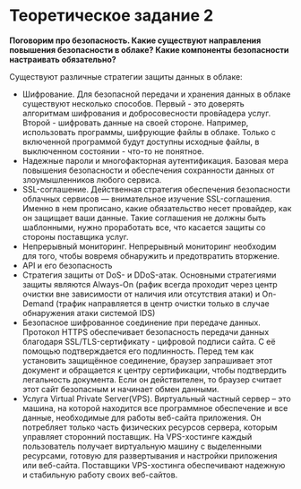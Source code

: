 # Теоретическое задание 2
**Поговорим про безопасность. Какие существуют направления повышения безопасности в облаке?
Какие компоненты безопасности настраивать обязательно?**

Существуют различные стратегии защиты данных в облаке:
* Шифрование. Для безопасной передачи и хранения данных в облаке существуют несколько способов. Первый - это доверять алгоритмам шифрования и добросовесности провйадера услуг. Второй - шифровать данные на своей стороне. Например, использовать программы, шифрующие файлы в облаке. Только с включенной программой будут доступны исходные файлы, в выключенном состоянии - что-то не понятное. 
* Надежные пароли и многофакторная аутентификация. Базовая мера повышения безопасности и обеспечения сохранности данных от злоумышленников любого сервиса.
* SSL-соглашение. Действенная стратегия обеспечения безопасности облачных сервисов — внимательное изучение SSL-соглашения. Именно в нем прописано, какие обязательство несет провайдер, как он защищает ваши данные. Такие соглашения не должны быть шаблонными, нужно проработать все, что касается защиты со стороны поставщика услуг.
* Непрерывный мониторинг. Непрерывный мониторинг необходим для того, чтобы вовремя обнаружить и предотвратить вторжение. 
* API и его безопасность
* Стратегия защиты от DoS- и DDoS-атак. Основными стратегиями защиты являются Always-On (рафик всегда проходит через центр очистки вне зависимости от наличия или отсутствия атаки) и On-Demand (трафик направляется в центр очистки только в случае обнаружения атаки системой IDS)
* Безопасное шифрованное соединение при передаче данных. Протокол HTTPS обеспечивает безопасность передачи данных благодаря SSL/TLS-сертификату - цифровой подписи сайта. С её помощью подтверждается его подлинность. Перед тем как установить защищённое соединение, браузер запрашивает этот документ и обращается к центру сертификации, чтобы подтвердить легальность документа. Если он действителен, то браузер считает этот сайт безопасным и начинает обмен данными.
* Услуга Virtual Private Server(VPS). Виртуальный частный сервер – это машина, на которой находится все программное обеспечение и все данные, необходимые для работы веб-сайта приложения. Он потребляет только часть физических ресурсов сервера, которым управляет сторонний поставщик. На VPS-хостинге каждый пользователь получает виртуальную машину с выделенными ресурсами, готовую для развертывания и настройки приложения или веб-сайта. Поставщики VPS-хостинга обеспечивают надежную и стабильную работу своих веб-сайтов.


